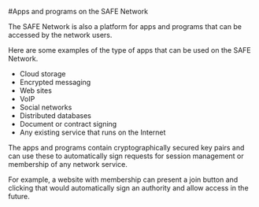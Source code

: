 #Apps and programs on the SAFE Network

The SAFE Network is also a platform for apps and programs that can be accessed by the network users.

Here are some examples of the type of apps that can be used on the SAFE Network.

* Cloud storage
* Encrypted messaging
* Web sites
* VoIP
* Social networks
* Distributed databases
* Document or contract signing
* Any existing service that runs on the Internet

The apps and programs contain cryptographically secured key pairs and can use these to automatically sign requests for session management or membership of any network service.

For example, a website with membership can present a join button and clicking that would automatically sign an authority and allow access in the future.
